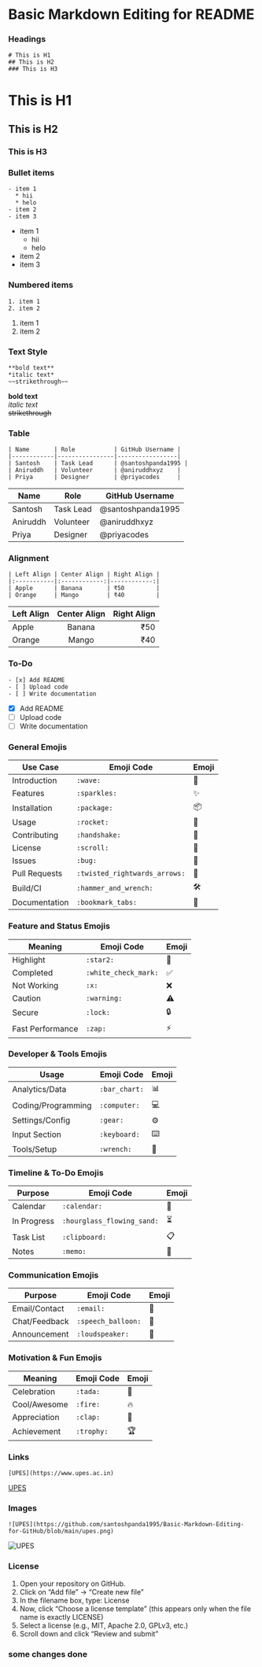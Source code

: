 # Basic Markdown Editing for README

### Headings
```
# This is H1
## This is H2
### This is H3
```
# This is H1
## This is H2
### This is H3

### Bullet items
```
- item 1
  * hii
  * helo
- item 2
- item 3
```
- item 1
  * hii
  * helo
- item 2
- item 3
### Numbered items
```
1. item 1
2. item 2
```
1. item 1
2. item 2

### Text Style
```
**bold text**  
*italic text*  
~~strikethrough~~  
```
**bold text**  
*italic text*  
~~strikethrough~~  

### Table
```
| Name       | Role           | GitHub Username |
|------------|----------------|-----------------|
| Santosh    | Task Lead      | @santoshpanda1995 |
| Aniruddh   | Volunteer      | @aniruddhxyz    |
| Priya      | Designer       | @priyacodes     |
```
| Name       | Role           | GitHub Username |
|------------|----------------|-----------------|
| Santosh    | Task Lead      | @santoshpanda1995 |
| Aniruddh   | Volunteer      | @aniruddhxyz    |
| Priya      | Designer       | @priyacodes     |

### Alignment
```
| Left Align | Center Align | Right Align |
|:-----------|:------------:|------------:|
| Apple      | Banana       | ₹50         |
| Orange     | Mango        | ₹40         |
```
| Left Align | Center Align | Right Align |
|:-----------|:------------:|------------:|
| Apple      | Banana       | ₹50         |
| Orange     | Mango        | ₹40         |



### To-Do
```
- [x] Add README
- [ ] Upload code
- [ ] Write documentation
```
- [x] Add README
- [ ] Upload code
- [ ] Write documentation

### General Emojis

| Use Case       | Emoji Code                    | Emoji |
|----------------|-------------------------------|--------|
| Introduction   | `:wave:`                      | 👋     |
| Features       | `:sparkles:`                  | ✨     |
| Installation   | `:package:`                   | 📦     |
| Usage          | `:rocket:`                    | 🚀     |
| Contributing   | `:handshake:`                 | 🤝     |
| License        | `:scroll:`                    | 📜     |
| Issues         | `:bug:`                       | 🐛     |
| Pull Requests  | `:twisted_rightwards_arrows:` | 🔀     |
| Build/CI       | `:hammer_and_wrench:`         | 🛠️     |
| Documentation  | `:bookmark_tabs:`             | 📑     |

### Feature and Status Emojis

| Meaning         | Emoji Code               | Emoji |
|-----------------|--------------------------|--------|
| Highlight       | `:star2:`                | 🌟     |
| Completed       | `:white_check_mark:`     | ✅     |
| Not Working     | `:x:`                    | ❌     |
| Caution         | `:warning:`              | ⚠️     |
| Secure          | `:lock:`                 | 🔒     |
| Fast Performance| `:zap:`                  | ⚡     |


### Developer & Tools Emojis

| Usage            | Emoji Code        | Emoji |
|------------------|-------------------|--------|
| Analytics/Data   | `:bar_chart:`     | 📊     |
| Coding/Programming | `:computer:`     | 💻     |
| Settings/Config  | `:gear:`          | ⚙️     |
| Input Section    | `:keyboard:`      | ⌨️     |
| Tools/Setup      | `:wrench:`        | 🔧     |

### Timeline & To-Do Emojis

| Purpose        | Emoji Code                 | Emoji |
|----------------|----------------------------|--------|
| Calendar       | `:calendar:`               | 📆     |
| In Progress    | `:hourglass_flowing_sand:` | ⏳     |
| Task List      | `:clipboard:`              | 📋     |
| Notes          | `:memo:`                   | 📝     |

### Communication Emojis

| Purpose        | Emoji Code           | Emoji |
|----------------|----------------------|--------|
| Email/Contact  | `:email:`            | 📧     |
| Chat/Feedback  | `:speech_balloon:`   | 💬     |
| Announcement   | `:loudspeaker:`      | 📢     |

### Motivation & Fun Emojis

| Meaning         | Emoji Code      | Emoji |
|-----------------|-----------------|--------|
| Celebration     | `:tada:`        | 🎉     |
| Cool/Awesome    | `:fire:`        | 🔥     |
| Appreciation    | `:clap:`        | 👏     |
| Achievement     | `:trophy:`      | 🏆     |

### Links
```
[UPES](https://www.upes.ac.in)
```
[UPES](https://www.upes.ac.in)

### Images
```
![UPES](https://github.com/santoshpanda1995/Basic-Markdown-Editing-for-GitHub/blob/main/upes.png)
```
![UPES](https://github.com/santoshpanda1995/Basic-Markdown-Editing-for-GitHub/blob/main/upes.png)


### License

1. Open your repository on GitHub.
2. Click on “Add file” → “Create new file”
3. In the filename box, type: License
4. Now, click “Choose a license template” (this appears only when the file name is exactly LICENSE)
5. Select a license (e.g., MIT, Apache 2.0, GPLv3, etc.)
6. Scroll down and click “Review and submit”


### some changes done
